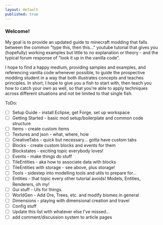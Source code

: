 ```yaml
---
layout: default
published: true
---
```


### Welcome!


My goal is to provide an updated guide to minecraft modding that falls between the common "type this, then this..." youtube tutorial that gives you (hopefully) working examples but little to no explanation or theory - and the typical forum response of "look it up in the vanilla code".


I hope to find a happy medium, providing samples and examples, and referencing vanilla code whenever possible, to guide the prospective modding student in a way that both illustrates concepts and teaches principles. In short, I hope to give you a fish to start with, then teach you how to catch your own as well, so that you're able to apply techniques across different situations and not be limited to that single fish.


ToDo:

- [ ] Setup Guide - install Eclipse, get Forge, set up workspace
- [ ] Getting Started - basic mod setup/boilerplate and common code structure
- [ ] Items - create custom items
- [ ] Textures and json - what, where, how
- [ ] CreativeTabs - quick but necessary... gotta have custom tabs
- [ ] Blocks - create custom blocks and events for them
- [ ] Blockstates - exciting topic everybody loves!
- [ ] Events - make things do stuff
- [ ] TileEntities - aka how to associate data with blocks
- [ ] TileEntities with storage - see above, plus storage!
- [ ] Tools - sidestep into modelling tools and utils to prepare for...
- [ ] Entities - that topic every other tutorial avoids! Models, Entities, Renderers, oh my!
- [ ] Gui stuff - UIs for things.
- [ ] WorldGen - Add Ore, Trees, etc. and modify biomes in general
- [ ] Dimensions - playing with dimensional creation and travel
- [ ] Config stuff
- [ ] Update this list with whatever else I've missed...
- [ ] add comment/discussion system to article pages
